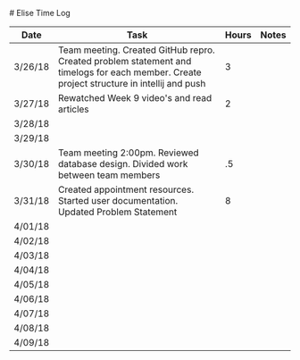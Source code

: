 ﻿﻿﻿﻿﻿﻿﻿﻿﻿﻿﻿﻿﻿﻿﻿﻿﻿﻿﻿﻿# Elise Time Log| Date | Task | Hours | Notes||------|------|-------|------|| 3/26/18| Team meeting. Created GitHub repro. Created problem statement and timelogs for each member.  Create project structure in intellij and push | 3  ||3/27/18| Rewatched Week 9 video's and read articles |2|||3/28/18|||||3/29/18|||||3/30/18|Team meeting 2:00pm.  Reviewed database design.  Divided work between team members|.5|||3/31/18| Created appointment resources. Started user documentation. Updated Problem Statement |8|||4/01/18|||||4/02/18|||||4/03/18|||||4/04/18|||||4/05/18|||||4/06/18|||||4/07/18|||||4/08/18|||||4/09/18||||